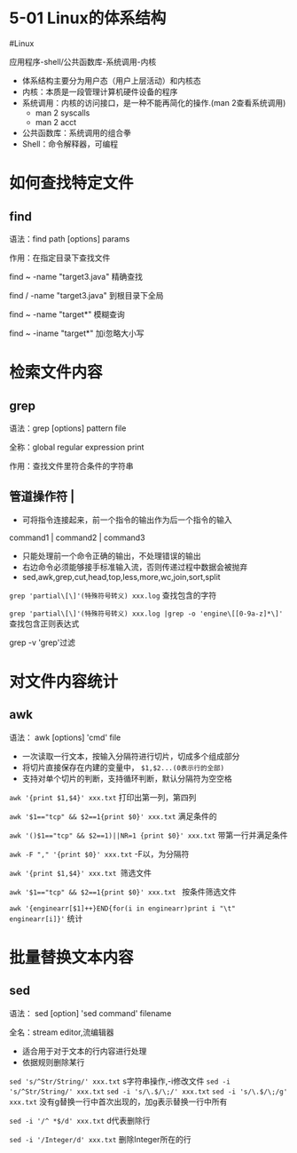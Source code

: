 # 5-01 Linux的体系结构

#Linux

应用程序-shell/公共函数库-系统调用-内核

- 体系结构主要分为用户态（用户上层活动）和内核态
- 内核：本质是一段管理计算机硬件设备的程序
- 系统调用：内核的访问接口，是一种不能再简化的操作.(man 2查看系统调用)
  - man 2 syscalls
  - man 2 acct
- 公共函数库：系统调用的组合拳
- Shell：命令解释器，可编程



# 如何查找特定文件

## find

语法：find path [options] params

作用：在指定目录下查找文件

find ~ -name "target3.java" 精确查找

find / -name "target3.java" 到根目录下全局

find ~ -name "target*" 模糊查询

find ~ -iname "target*" 加i忽略大小写



# 检索文件内容

## grep

语法：grep [options] pattern file

全称：global regular expression print

作用：查找文件里符合条件的字符串

## 管道操作符 |

- 可将指令连接起来，前一个指令的输出作为后一个指令的输入

command1 | command2 | command3

- 只能处理前一个命令正确的输出，不处理错误的输出
- 右边命令必须能够接手标准输入流，否则传递过程中数据会被抛弃
- sed,awk,grep,cut,head,top,less,more,wc,join,sort,split



`grep 'partial\[\]'(特殊符号转义) xxx.log`  查找包含的字符

`grep 'partial\[\]'(特殊符号转义) xxx.log |grep -o 'engine\[[0-9a-z]*\]' `查找包含正则表达式

grep -v 'grep'过滤



# 对文件内容统计

## awk

语法： awk [options] 'cmd' file

- 一次读取一行文本，按输入分隔符进行切片，切成多个组成部分
- 将切片直接保存在内建的变量中， `$1,$2...(0表示行的全部)`
- 支持对单个切片的判断，支持循环判断，默认分隔符为空空格

`awk '{print $1,$4}' xxx.txt` 打印出第一列，第四列

`awk '$1=="tcp" && $2==1{print $0}' xxx.txt` 满足条件的

`awk '()$1=="tcp" && $2==1)||NR=1 {print $0}' xxx.txt` 带第一行并满足条件

`awk -F "," '{print $0}' xxx.txt`  -F以，为分隔符

`awk '{print $1,$4}' xxx.txt `筛选文件

`awk '$1=="tcp" && $2==1{print $0}' xxx.txt `    按条件筛选文件

`awk '{enginearr[$1]++}END{for(i in enginearr)print i "\t" enginearr[i]}'` 统计



# 批量替换文本内容

## sed

语法： sed [option] 'sed command' filename

全名：stream editor,流编辑器

- 适合用于对于文本的行内容进行处理
- 依据规则删除某行

 `sed 's/^Str/String/' xxx.txt` s字符串操作,-i修改文件  `sed -i 's/^Str/String/' xxx.txt` `sed -i 's/\.$/\;/' xxx.txt` `sed -i 's/\.$/\;/g' xxx.txt` 没有g替换一行中首次出现的，加g表示替换一行中所有 

 `sed -i '/^ *$/d' xxx.txt` d代表删除行

 `sed -i '/Integer/d' xxx.txt` 删除Integer所在的行